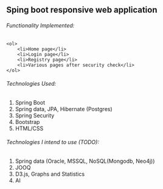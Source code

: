 ## Sping boot responsive web application

###### Functionality Implemented:
	<ol>
		<li>Home page</li>
		<li>Login page</li>
		<li>Registry page</li>
		<li>Various pages after security check</li>
	</ol>

###### Technologies Used:
 <ol>
	<li>Spring Boot</li>
	<li>Spring data, JPA, Hibernate (Postgres)</li>
	<li>Spring Security</li>
	<li>Bootstrap</li>
	<li>HTML/CSS</li>
</ol>

###### Technologies I intend to use (TODO): 
<ol>
	<li>Spring data (Oracle, MSSQL, NoSQL(Mongodb, Neo4j))</li>
	<li>JOOQ</li>
	<li>D3.js, Graphs and Statistics</li>
	<li>AI</li>
</ol>
	
